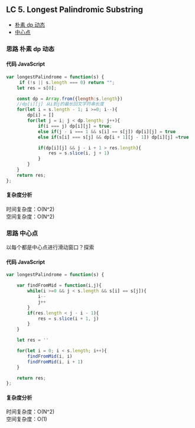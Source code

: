 ## LC 5. Longest Palindromic Substring

- [朴素 dp 动态](#思路-朴素dp动态)
- [中心点](#思路-中心点)

### 思路 朴素 dp 动态

#### 代码 JavaScript

```JavaScript
var longestPalindrome = function(s) {
     if (!s || s.length === 0) return "";
    let res = s[0];

    const dp = Array.from({length:s.length})
    //dp[i][j] 从i到j的最长回文字符串长度
    for(let i = s.length - 1; i >=0; i--){
        dp[i] = []
        for(let j = i; j < dp.length; j++){
            if(i === j) dp[i][j] = true;
            else if(j - i === 1 && s[i] == s[j]) dp[i][j] = true
            else if(s[i] === s[j] && dp[i + 1][j - 1]) dp[i][j] =true

            if(dp[i][j] && j - i + 1 > res.length){
                res = s.slice(i, j + 1)
            }
        }
    }
    return res;
};

```

#### 复杂度分析

时间复杂度：O(N^2) </br>
空间复杂度：O(N^2)

### 思路 中心点

以每个都是中心点进行滑动窗口？探索

#### 代码 JavaScript

```JavaScript
var longestPalindrome = function(s) {

    var findFromMid = function(i,j){
        while(i >=0 && j < s.length && s[i] == s[j]){
            i--
            j++
        }
        if(res.length < j - i - 1){
            res = s.slice(i + 1, j)
        }
    }

    let res = ''

    for(let i = 0; i < s.length; i++){
        findFromMid(i, i)
        findFromMid(i, i + 1)
    }

    return res;
};


```

#### 复杂度分析

时间复杂度：O(N^2) </br>
空间复杂度：O(1)
